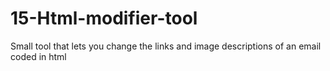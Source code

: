 # 15-Html-modifier-tool
Small tool that lets you change the links and image descriptions of an email coded in html
